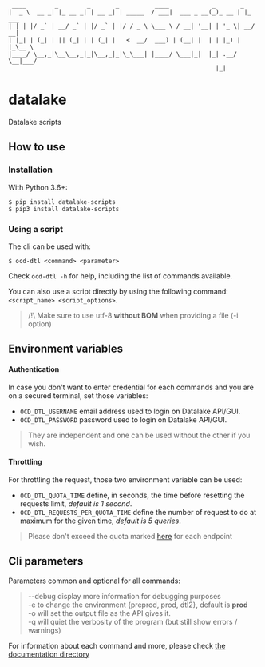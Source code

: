 
     ____        _        _       _          ____            _       _ 
    |  _ \  __ _| |_ __ _| | __ _| | _____  / ___|  ___ _ __(_)_ __ | |_ ___
    | | | |/ _` | __/ _` | |/ _` | |/ / _ \ \___ \ / __| '__| | '_ \| __/ __|
    | |_| | (_| | || (_| | | (_| |   <  __/  ___) | (__| |  | | |_) | |_\__ \
    |____/ \__,_|\__\__,_|_|\__,_|_|\_\___| |____/ \___|_|  |_| .__/ \__|___/
                                                              |_|


# datalake
Datalake scripts

## How to use

### Installation

With Python 3.6+:  
```
$ pip install datalake-scripts
$ pip3 install datalake-scripts
```

### Using a script

The cli can be used with:
```shell script
$ ocd-dtl <command> <parameter>
```
Check `ocd-dtl -h` for help, including the list of commands available.

You can also use a script directly by using the following command: `<script_name> <script_options>`.

> /!\ Make sure to use utf-8 **without BOM** when providing a file (-i option)

## Environment variables

#### Authentication
In case you don't want to enter credential for each commands and you are on a secured terminal, set those variables:  
* `OCD_DTL_USERNAME` email address used to login on Datalake API/GUI.   
* `OCD_DTL_PASSWORD` password used to login on Datalake API/GUI.
> They are independent and one can be used without the other if you wish.

#### Throttling
For throttling the request, those two environment variable can be used:  
* `OCD_DTL_QUOTA_TIME` define, in seconds, the time before resetting the requests limit, *default is 1 second*.   
* `OCD_DTL_REQUESTS_PER_QUOTA_TIME` define the number of request to do at maximum for the given time,  *default is 5 queries*.

> Please don't exceed the quota marked [here](https://datalake.cert.orangecyberdefense.com/api/v2/docs/) for each endpoint

## Cli parameters

Parameters common and optional for all commands:
> --debug  display more information for debugging purposes   
> -e to change the environment {preprod, prod, dtl2},  default is **prod**  
> -o will set the output file as the API gives it.  
> -q will quiet the verbosity of the program (but still show errors / warnings)  

For information about each command and more, please check [the documentation directory](https://github.com/cert-orangecyberdefense/datalake/tree/master/docs)
